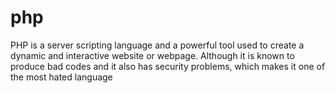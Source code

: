 # php
PHP is a server scripting language and a powerful tool used to create a dynamic and interactive website or webpage. Although it is known to produce bad codes and it also has security problems, which makes it one of the most hated language